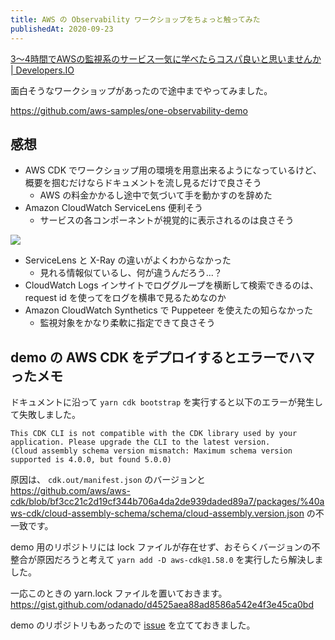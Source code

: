 ```yaml
---
title: AWS の Observability ワークショップをちょっと触ってみた
publishedAt: 2020-09-23
---
```


[3〜4時間でAWSの監視系のサービス一気に学べたらコスパ良いと思いませんか | Developers.IO](https://dev.classmethod.jp/articles/introduction-of-one-observability-demo-workshop/)

面白そうなワークショップがあったので途中までやってみました。

https://github.com/aws-samples/one-observability-demo

## 感想
- AWS CDK でワークショップ用の環境を用意出来るようになっているけど、概要を掴むだけならドキュメントを流し見るだけで良さそう
  - AWS の料金かかるし途中で気づいて手を動かすのを辞めた
- Amazon CloudWatch ServiceLens 便利そう
  - サービスの各コンポーネントが視覚的に表示されるのは良さそう

![](https://observability.workshop.aws/images/servicelens/sl-map.png?classes=shadow)

- ServiceLens と X-Ray の違いがよくわからなかった
  - 見れる情報似ているし、何が違うんだろう...？
- CloudWatch Logs インサイトでロググループを横断して検索できるのは、request id を使ってをログを横串で見るためなのか
- Amazon CloudWatch Synthetics で Puppeteer を使えたの知らなかった
  - 監視対象をかなり柔軟に指定できて良さそう


## demo の AWS CDK をデプロイするとエラーでハマったメモ

ドキュメントに沿って `yarn cdk bootstrap` を実行すると以下のエラーが発生して失敗しました。

```
This CDK CLI is not compatible with the CDK library used by your application. Please upgrade the CLI to the latest version.
(Cloud assembly schema version mismatch: Maximum schema version supported is 4.0.0, but found 5.0.0)
```
原因は、 `cdk.out/manifest.json` のバージョンと https://github.com/aws/aws-cdk/blob/bf3cc21c2d19cf344b706a4da2de939daded89a7/packages/%40aws-cdk/cloud-assembly-schema/schema/cloud-assembly.version.json の不一致です。

demo 用のリポジトリには lock ファイルが存在せず、おそらくバージョンの不整合が原因だろうと考えて `yarn add -D aws-cdk@1.58.0` を実行したら解決しました。

一応このときの yarn.lock ファイルを置いておきます。
https://gist.github.com/odanado/d4525aea88ad8586a542e4f3e45ca0bd

demo のリポジトリもあったので [issue](https://github.com/aws-samples/one-observability-demo/issues/28) を立てておきました。



